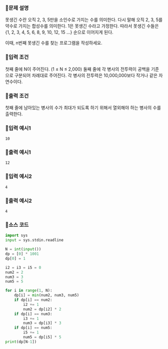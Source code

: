 ### 📌문제 설명

못생긴 수란 오직 2, 3, 5만을 소인수로 가지는 수를 의미한다. 다시 말해 오직 2, 3, 5를 약수로 가지는 합성수를 의미한다. 1은 못생긴 수라고 가정한다. 따라서 못생긴 수들은 {1, 2, 3, 4, 5, 6, 8, 9, 10, 12, 15 ...} 순으로 이어지게 된다. 

이때, n번째 못생긴 수를 찾는 프로그램을 작성하세요.

### 📌입력 조건

첫째 줄에 N이 주어진다. (1 ≤ N ≤ 2,000) 둘째 줄에 각 병사의 전투력이 공백을 기준으로 구분되어 차례대로 주어진다. 각 병사의 전투력은 10,000,000보다 작거나 같은 자연수이다.

### 📌출력 조건

첫째 줄에 남아있는 병사의 수가 최대가 되도록 하기 위해서 열외해야 하는 병사의 수를 출력한다.

### 📌입력 예시1

```
10
```

### 📌출력 예시1

```
12
```

### 📌입력 예시2

```
4
```

### 📌출력 예시2

```
4
```

### 📌소스 코드

```python
import sys
input = sys.stdin.readline

N = int(input())
dp = [0] * 1001
dp[0] = 1

i2 = i3 = i5 = 0
num2 = 2
num3 = 3
num5 = 5

for i in range(1, N):
    dp[i] = min(num2, num3, num5)
    if dp[i] == num2:
        i2 += 1
        num2 = dp[i2] * 2
    if dp[i] == num3:
        i3 += 1
        num3 = dp[i3] * 3
    if dp[i] == num5:
        i5 += 1
        num5 = dp[i5] * 5
print(dp[N-1])

```
